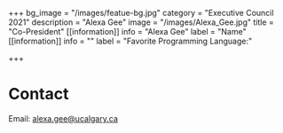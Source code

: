 +++
bg_image = "/images/featue-bg.jpg"
category = "Executive Council 2021"
description = "Alexa Gee"
image = "/images/Alexa_Gee.jpg"
title = "Co-President"
[[information]]
info = "Alexa Gee"
label = "Name"
[[information]]
info = ""
label = "Favorite Programming Language:"

+++
# Contact

Email: alexa.gee@ucalgary.ca